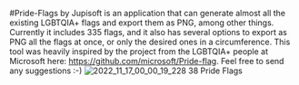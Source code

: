 #Pride-Flags by Jupisoft is an application that can generate almost all the existing LGBTQIA+ flags and export them as PNG, among other things. Currently it includes 335 flags, and it also has several options to export as PNG all the flags at once, or only the desired ones in a circumference. This tool was heavily inspired by the project from the LGBTQIA+ people at Microsoft here: https://github.com/microsoft/Pride-flag. Feel free to send any suggestions :-)
![2022_11_17_00_00_19_228 38 Pride Flags](https://user-images.githubusercontent.com/28818179/202313108-f54fe8e2-f8e4-46e7-a869-4f37bb32a8e8.png)
